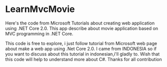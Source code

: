 # LearnMvcMovie
Here's the code from Microsoft Tutorials about creating web application using .NET Core 2.0. This app describe about movie application based on MVC programming in .NET Core.

This code is free to explore, i just follow tutorial from Microsoft web page about make a web app using .Net Core 2.0. I came from INDONESIA so
if you want to discuss about this tutorial in indonesian,i'll gladly to. Wish that this code will help to understand more about C#. Thanks for all contribution
